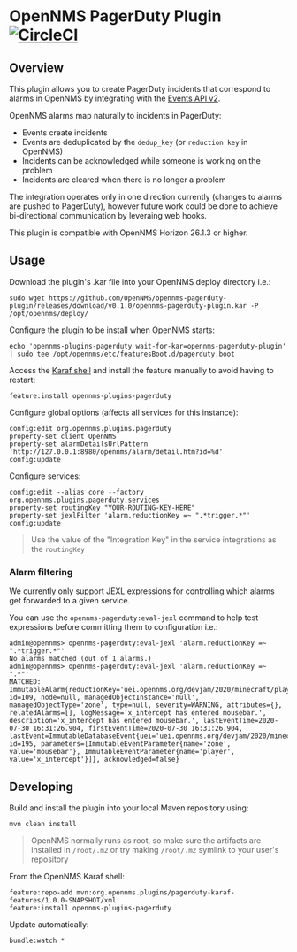 # OpenNMS PagerDuty Plugin [![CircleCI](https://circleci.com/gh/OpenNMS/opennms-pagerduty-plugin.svg?style=svg)](https://circleci.com/gh/OpenNMS/opennms-pagerduty-plugin)

## Overview

This plugin allows you to create PagerDuty incidents that correspond to alarms in OpenNMS by integrating with the [Events API v2](https://developer.pagerduty.com/docs/events-api-v2/overview/).

OpenNMS alarms map naturally to incidents in PagerDuty:
* Events create incidents
* Events are deduplicated by the `dedup_key` (or `reduction key` in OpenNMS)
* Incidents can be acknowledged while someone is working on the problem
* Incidents are cleared when there is no longer a problem

The integration operates only in one direction currently (changes to alarms are pushed to PagerDuty), however future work could be done to achieve bi-directional communication by leveraing web hooks.

This plugin is compatible with OpenNMS Horizon 26.1.3 or higher.

## Usage

Download the plugin's .kar file into your OpenNMS deploy directory i.e.:
```
sudo wget https://github.com/OpenNMS/opennms-pagerduty-plugin/releases/download/v0.1.0/opennms-pagerduty-plugin.kar -P /opt/opennms/deploy/
```

Configure the plugin to be install when OpenNMS starts:
```
echo 'opennms-plugins-pagerduty wait-for-kar=opennms-pagerduty-plugin' | sudo tee /opt/opennms/etc/featuresBoot.d/pagerduty.boot
```

Access the [Karaf shell](https://opennms.discourse.group/t/karaf-cli-cheat-sheet/149) and install the feature manually to avoid having to restart:
```
feature:install opennms-plugins-pagerduty
``` 

Configure global options (affects all services for this instance):
```
config:edit org.opennms.plugins.pagerduty
property-set client OpenNMS
property-set alarmDetailsUrlPattern 'http://127.0.0.1:8980/opennms/alarm/detail.htm?id=%d'
config:update
```

Configure services:
```
config:edit --alias core --factory org.opennms.plugins.pagerduty.services
property-set routingKey "YOUR-ROUTING-KEY-HERE"
property-set jexlFilter 'alarm.reductionKey =~ ".*trigger.*"'
config:update
```

> Use the value of the "Integration Key" in the service integrations as the `routingKey`

### Alarm filtering

We currently only support JEXL expressions for controlling which alarms get forwarded to a given service.

You can use the `opennms-pagerduty:eval-jexl` command to help test expressions before committing them to configuration i.e.:
```
admin@opennms> opennms-pagerduty:eval-jexl 'alarm.reductionKey =~ ".*trigger.*"'
No alarms matched (out of 1 alarms.)
admin@opennms> opennms-pagerduty:eval-jexl 'alarm.reductionKey =~ ".*"'
MATCHED: ImmutableAlarm{reductionKey='uei.opennms.org/devjam/2020/minecraft/playerEnteredZone:mousebar:x_intercept', id=109, node=null, managedObjectInstance='null', managedObjectType='zone', type=null, severity=WARNING, attributes={}, relatedAlarms=[], logMessage='x_intercept has entered mousebar.', description='x_intercept has entered mousebar.', lastEventTime=2020-07-30 16:31:26.904, firstEventTime=2020-07-30 16:31:26.904, lastEvent=ImmutableDatabaseEvent{uei='uei.opennms.org/devjam/2020/minecraft/playerEnteredZone', id=195, parameters=[ImmutableEventParameter{name='zone', value='mousebar'}, ImmutableEventParameter{name='player', value='x_intercept'}]}, acknowledged=false}
```

## Developing

Build and install the plugin into your local Maven repository using:
```
mvn clean install
```

> OpenNMS normally runs as root, so make sure the artifacts are installed in `/root/.m2` or try making `/root/.m2` symlink to your user's repository

From the OpenNMS Karaf shell:
```
feature:repo-add mvn:org.opennms.plugins/pagerduty-karaf-features/1.0.0-SNAPSHOT/xml
feature:install opennms-plugins-pagerduty
```

Update automatically:
```
bundle:watch *
```

